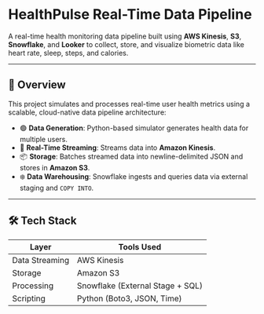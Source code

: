 #  HealthPulse Real-Time Data Pipeline

A real-time health monitoring data pipeline built using **AWS Kinesis**, **S3**, **Snowflake**, and **Looker** to collect, store, and visualize biometric data like heart rate, sleep, steps, and calories.

---

## 📌 Overview

This project simulates and processes real-time user health metrics using a scalable, cloud-native data pipeline architecture:

- 🟢 **Data Generation**: Python-based simulator generates health data for multiple users.
- 🔁 **Real-Time Streaming**: Streams data into **Amazon Kinesis**.
- 📦 **Storage**: Batches streamed data into newline-delimited JSON and stores in **Amazon S3**.
- ❄️ **Data Warehousing**: Snowflake ingests and queries data via external staging and `COPY INTO`.

---

## 🛠️ Tech Stack

| Layer             | Tools Used                        |
|------------------|-----------------------------------|
| Data Streaming   | AWS Kinesis                       |
| Storage          | Amazon S3                         |
| Processing       | Snowflake (External Stage + SQL)  |                               
| Scripting        | Python (Boto3, JSON, Time)        |

